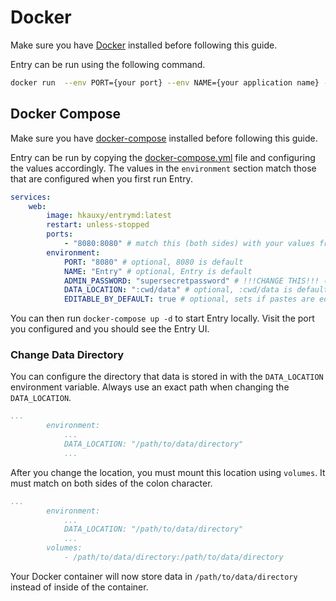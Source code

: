 # Docker

Make sure you have [Docker](https://www.docker.com/) installed before following this guide.

Entry can be run using the following command.

```bash
docker run  --env PORT={your port} --env NAME={your application name} --env ADMIN_PASSWORD={!!!YOUR ADMIN PASSWORD!!!} -p {match PORT}:{match PORT} hkauxy/entrymd
```

## Docker Compose

Make sure you have [docker-compose](https://docs.docker.com/compose/install/) installed before following this guide.

Entry can be run by copying the [docker-compose.yml](https://codeberg.org/hkau/entry/src/branch/master/docs/docker/docker-compose.yml) file and configuring the values accordingly. The values in the `environment` section match those that are configured when you first run Entry.

```yml
services:
    web:
        image: hkauxy/entrymd:latest
        restart: unless-stopped
        ports:
            - "8080:8080" # match this (both sides) with your values from env.port
        environment:
            PORT: "8080" # optional, 8080 is default
            NAME: "Entry" # optional, Entry is default
            ADMIN_PASSWORD: "supersecretpassword" # !!!CHANGE THIS!!! (required)
            DATA_LOCATION: ":cwd/data" # optional, :cwd/data is default
            EDITABLE_BY_DEFAULT: true # optional, sets if pastes are editable by default, true is default
```

You can then run `docker-compose up -d` to start Entry locally. Visit the port you configured and you should see the Entry UI.

### Change Data Directory

You can configure the directory that data is stored in with the `DATA_LOCATION` environment variable. Always use an exact path when changing the `DATA_LOCATION`.

```yml
...
        environment:
            ...
            DATA_LOCATION: "/path/to/data/directory"
            ...
```

After you change the location, you must mount this location using `volumes`. It must match on both sides of the colon character.

```yml
...
        environment:
            ...
            DATA_LOCATION: "/path/to/data/directory"
            ...
        volumes:
            - /path/to/data/directory:/path/to/data/directory
```

Your Docker container will now store data in `/path/to/data/directory` instead of inside of the container.
